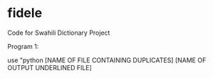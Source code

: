 # fidele
Code for Swahili Dictionary Project

Program 1:

use "python [NAME OF FILE CONTAINING DUPLICATES] [NAME OF OUTPUT UNDERLINED FILE]
